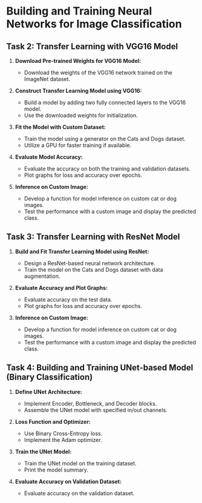 # Building and Training Neural Networks for Image Classification

## Task 2: Transfer Learning with VGG16 Model

1. **Download Pre-trained Weights for VGG16 Model:**
   - Download the weights of the VGG16 network trained on the ImageNet dataset.

2. **Construct Transfer Learning Model using VGG16:**
   - Build a model by adding two fully connected layers to the VGG16 model.
   - Use the downloaded weights for initialization.

3. **Fit the Model with Custom Dataset:**
   - Train the model using a generator on the Cats and Dogs dataset.
   - Utilize a GPU for faster training if available.

4. **Evaluate Model Accuracy:**
   - Evaluate the accuracy on both the training and validation datasets.
   - Plot graphs for loss and accuracy over epochs.
   
5. **Inference on Custom Image:**
   - Develop a function for model inference on custom cat or dog images.
   - Test the performance with a custom image and display the predicted class.

## Task 3: Transfer Learning with ResNet Model

1. **Build and Fit Transfer Learning Model using ResNet:**
   - Design a ResNet-based neural network architecture.
   - Train the model on the Cats and Dogs dataset with data augmentation.

2. **Evaluate Accuracy and Plot Graphs:**
   - Evaluate accuracy on the test data.
   - Plot graphs for loss and accuracy over epochs.

3. **Inference on Custom Image:**
   - Develop a function for model inference on custom cat or dog images.
   - Test the performance with a custom image and display the predicted class.

## Task 4: Building and Training UNet-based Model (Binary Classification)

1. **Define UNet Architecture:**
   - Implement Encoder, Bottleneck, and Decoder blocks.
   - Assemble the UNet model with specified in/out channels.

2. **Loss Function and Optimizer:**
   - Use Binary Cross-Entropy loss.
   - Implement the Adam optimizer.

3. **Train the UNet Model:**
   - Train the UNet model on the training dataset.
   - Print the model summary.

4. **Evaluate Accuracy on Validation Dataset:**
   - Evaluate accuracy on the validation dataset.

